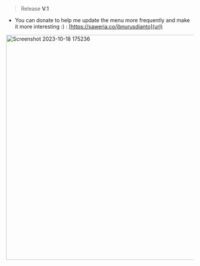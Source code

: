> Release **V.1**

- You can donate to help me update the menu more frequently and make it more interesting :)  : [https://saweria.co/ibnurusdianto](url)

<img width="602" alt="Screenshot 2023-10-18 175236" src="https://github.com/ibnurusdianto/MSPC/assets/43640284/a9f66608-51ee-4bb8-9ce1-bb339f3a7c72">
